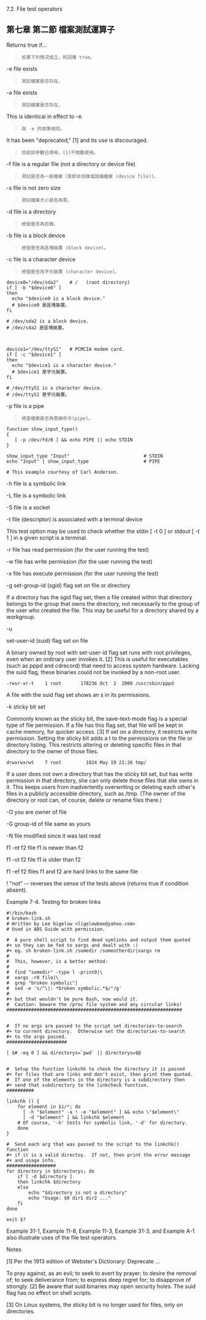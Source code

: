 7.2. File test operators

第七章 第二節 檔案測試運算子
---

Returns true if...
>`如果下列情況成立，則回傳 true。`

-e
file exists
>`測試檔案是否存在。`

-a
file exists
>`測試檔案是否存在。`

This is identical in effect to -e. 
>`與 -e 的效果相同。`

It has been "deprecated," [1] and its use is discouraged.
>`目前該參數已停用，[1]不鼓勵使用。`

-f
file is a regular file (not a directory or device file)
>`測試是否為一般檔案（意即非目錄或設備檔案 (device file))。`

-s
file is not zero size
>`測試檔案大小是否為零。`

-d
file is a directory
>`檢查是否為目錄。`

-b
file is a block device
>`檢查是否為區塊裝置 (block device)。`

-c
file is a character device
>`檢查是否為字元裝置 (character device)。`

```
device0="/dev/sda2"    # /   (root directory)
if [ -b "$device0" ]
then
  echo "$device0 is a block device."
  # $device0 是區塊裝置。
fi

# /dev/sda2 is a block device.
# /dev/sda2 是區塊裝置。



device1="/dev/ttyS1"   # PCMCIA modem card.
if [ -c "$device1" ]
then
  echo "$device1 is a character device."
  # $device1 是字元裝置。
fi

# /dev/ttyS1 is a character device.
# /dev/ttyS1 是字元裝置。
```

-p
file is a pipe
>`檢查檔案是否為管線命令(pipe)。`

```
function show_input_type()
{
   [ -p /dev/fd/0 ] && echo PIPE || echo STDIN
}

show_input_type "Input"                           # STDIN
echo "Input" | show_input_type                    # PIPE

# This example courtesy of Carl Anderson.
```

-h
file is a symbolic link

-L
file is a symbolic link

-S
file is a socket

-t
file (descriptor) is associated with a terminal device

This test option may be used to check whether the stdin [ -t 0 ] or stdout [ -t 1 ] in a given script is a terminal.

-r
file has read permission (for the user running the test)

-w
file has write permission (for the user running the test)

-x
file has execute permission (for the user running the test)

-g
set-group-id (sgid) flag set on file or directory

If a directory has the sgid flag set, then a file created within that directory belongs to the group that owns the directory, not necessarily to the group of the user who created the file. This may be useful for a directory shared by a workgroup.

-u

set-user-id (suid) flag set on file

A binary owned by root with set-user-id flag set runs with root privileges, even when an ordinary user invokes it. [2] This is useful for executables (such as pppd and cdrecord) that need to access system hardware. Lacking the suid flag, these binaries could not be invoked by a non-root user.

```
-rwsr-xr-t    1 root       178236 Oct  2  2000 /usr/sbin/pppd
```
     
A file with the suid flag set shows an s in its permissions.

-k
sticky bit set

Commonly known as the sticky bit, the save-text-mode flag is a special type of file permission. If a file has this flag set, that file will be kept in cache memory, for quicker access. [3] If set on a directory, it restricts write permission. Setting the sticky bit adds a t to the permissions on the file or directory listing. This restricts altering or deleting specific files in that directory to the owner of those files.

```
drwxrwxrwt    7 root         1024 May 19 21:26 tmp/
```

If a user does not own a directory that has the sticky bit set, but has write permission in that directory, she can only delete those files that she owns in it. This keeps users from inadvertently overwriting or deleting each other's files in a publicly accessible directory, such as /tmp. (The owner of the directory or root can, of course, delete or rename files there.)

-O
you are owner of file

-G
group-id of file same as yours

-N
file modified since it was last read

f1 -nt f2
file f1 is newer than f2

f1 -ot f2
file f1 is older than f2

f1 -ef f2
files f1 and f2 are hard links to the same file

!
"not" -- reverses the sense of the tests above (returns true if condition absent).

Example 7-4. Testing for broken links

```
#!/bin/bash
# broken-link.sh
# Written by Lee bigelow <ligelowbee@yahoo.com>
# Used in ABS Guide with permission.

#  A pure shell script to find dead symlinks and output them quoted
#+ so they can be fed to xargs and dealt with :)
#+ eg. sh broken-link.sh /somedir /someotherdir|xargs rm
#
#  This, however, is a better method:
#
#  find "somedir" -type l -print0|\
#  xargs -r0 file|\
#  grep "broken symbolic"|
#  sed -e 's/^\|: *broken symbolic.*$/"/g'
#
#+ but that wouldn't be pure Bash, now would it.
#  Caution: beware the /proc file system and any circular links!
################################################################


#  If no args are passed to the script set directories-to-search 
#+ to current directory.  Otherwise set the directories-to-search 
#+ to the args passed.
######################

[ $# -eq 0 ] && directorys=`pwd` || directorys=$@


#  Setup the function linkchk to check the directory it is passed 
#+ for files that are links and don't exist, then print them quoted.
#  If one of the elements in the directory is a subdirectory then 
#+ send that subdirectory to the linkcheck function.
##########

linkchk () {
    for element in $1/*; do
      [ -h "$element" -a ! -e "$element" ] && echo \"$element\"
      [ -d "$element" ] && linkchk $element
    # Of course, '-h' tests for symbolic link, '-d' for directory.
    done
}

#  Send each arg that was passed to the script to the linkchk() function
#+ if it is a valid directoy.  If not, then print the error message
#+ and usage info.
##################
for directory in $directorys; do
    if [ -d $directory ]
	then linkchk $directory
	else 
	    echo "$directory is not a directory"
	    echo "Usage: $0 dir1 dir2 ..."
    fi
done

exit $?
```

Example 31-1, Example 11-8, Example 11-3, Example 31-3, and Example A-1 also illustrate uses of the file test operators.

Notes

[1]	
Per the 1913 edition of Webster's Dictionary:
Deprecate
...

To pray against, as an evil;
to seek to avert by prayer;
to desire the removal of;
to seek deliverance from;
to express deep regret for;
to disapprove of strongly.
[2]	
Be aware that suid binaries may open security holes. The suid flag has no effect on shell scripts.

[3]	
On Linux systems, the sticky bit is no longer used for files, only on directories.
